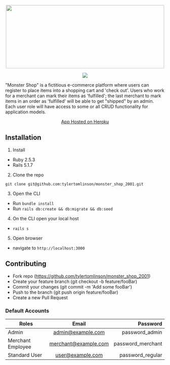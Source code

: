 <p align="center">
  <img width="500" height="200" src="https://media-exp1.licdn.com/dms/image/C4D1BAQHZ3m-yGm8cvA/company-background_10000/0?e=2159024400&v=beta&t=4R94SSaU7ug1AXLuYJzmSsqKUUdseWG-BlfpnZiwnKI">
</p>

<p align="center">
  <a href="https://codeclimate.com/github/tylertomlinson/monster_shop_2001/maintainability"><img src="https://api.codeclimate.com/v1/badges/8202f4f70c28f421c71d/maintainability" /></a>
</p>

"Monster Shop" is a fictitious e-commerce platform where users can register to place items into a shopping cart and 'check out'. Users who work for a merchant can mark their items as 'fulfilled'; the last merchant to mark items in an order as 'fulfilled' will be able to get "shipped" by an admin. Each user role will have access to some or all CRUD functionality for application models.

<p align="center">
  <a href="https://cryptic-depths-58779.herokuapp.com/">App Hosted on Heroku</a>
 </p>


## Installation

1. Install 
- Ruby 2.5.3
- Rails 5.1.7

2. Clone the repo
```
git clone git@github.com:tylertomlinson/monster_shop_2001.git
```
3. Open the CLI 
  - Run ```bundle install``` 
  - Run ```rails db:create && db:migrate && db:seed```
  
4. On the CLI open your local host 
  - ```rails s```
  
5. Open browser 
  - navigate to ```http://localhost:3000```


## Contributing
- Fork repo (https://github.com/tylertomlinson/monster_shop_2001)
- Create your feature branch (git checkout -b feature/fooBar)
- Commit your changes (git commit -m 'Add some fooBar')
- Push to the branch (git push origin feature/fooBar)
- Create a new Pull Request

### Default Accounts 

| Roles         | Email         | Password  |
| ------------- |:-------------:| -----:|
| Admin         | admin@example.com | password_admin  |
| Merchant Employee | merchant@example.com     | password_merchant |
| Standard User | user@example.com     | password_regular |



